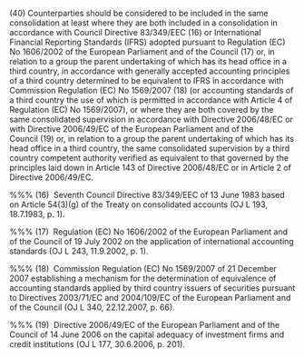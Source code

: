 (40) Counterparties should be considered to be included in the same consolidation at least where they are both included in a consolidation in accordance with Council Directive 83/349/EEC (16) or International Financial Reporting Standards (IFRS) adopted pursuant to Regulation (EC) No 1606/2002 of the European Parliament and of the Council (17) or, in relation to a group the parent undertaking of which has its head office in a third country, in accordance with generally accepted accounting principles of a third country determined to be equivalent to IFRS in accordance with Commission Regulation (EC) No 1569/2007 (18) (or accounting standards of a third country the use of which is permitted in accordance with Article 4 of Regulation (EC) No 1569/2007), or where they are both covered by the same consolidated supervision in accordance with Directive 2006/48/EC or with Directive 2006/49/EC of the European Parliament and of the Council (19) or, in relation to a group the parent undertaking of which has its head office in a third country, the same consolidated supervision by a third country competent authority verified as equivalent to that governed by the principles laid down in Article 143 of Directive 2006/48/EC or in Article 2 of Directive 2006/49/EC.

%%% (16)  Seventh Council Directive 83/349/EEC of 13 June 1983 based on Article 54(3)(g) of the Treaty on consolidated accounts (OJ L 193, 18.7.1983, p. 1).

%%% (17)  Regulation (EC) No 1606/2002 of the European Parliament and of the Council of 19 July 2002 on the application of international accounting standards (OJ L 243, 11.9.2002, p. 1).

%%% (18)  Commission Regulation (EC) No 1569/2007 of 21 December 2007 establishing a mechanism for the determination of equivalence of accounting standards applied by third country issuers of securities pursuant to Directives 2003/71/EC and 2004/109/EC of the European Parliament and of the Council (OJ L 340, 22.12.2007, p. 66).

%%% (19)  Directive 2006/49/EC of the European Parliament and of the Council of 14 June 2006 on the capital adequacy of investment firms and credit institutions (OJ L 177, 30.6.2006, p. 201).